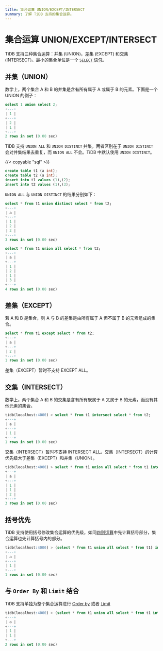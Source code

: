 ```yaml
---
title: 集合运算 UNION/EXCEPT/INTERSECT
summary: 了解 TiDB 支持的集合运算。
---
```


# 集合运算 UNION/EXCEPT/INTERSECT

TiDB 支持三种集合运算：并集 (UNION)，差集 (EXCEPT) 和交集 (INTERSECT)。最小的集合单位是一个 [`SELECT` 语句](/sql-statements/sql-statement-select.md)。

## 并集（UNION）

数学上，两个集合 A 和 B 的并集是含有所有属于 A 或属于 B 的元素。下面是一个 UNION 的例子：

```sql
select 1 union select 2;
+---+
| 1 |
+---+
| 2 |
| 1 |
+---+
2 rows in set (0.00 sec)
```

TiDB 支持 `UNION ALL` 和 `UNION DISTINCT` 并集，两者区别在于 `UNION DISTINCT` 会对并集结果去重复，而 `UNION ALL` 不会。TiDB 中默认使用 `UNION DISTINCT`。

{{< copyable "sql" >}}

```sql
create table t1 (a int);
create table t2 (a int);
insert into t1 values (1),(2);
insert into t2 values (1),(3);
```

`UNION ALL` 与 `UNION DISTINCT` 的结果分别如下：

```sql
select * from t1 union distinct select * from t2;
+---+
| a |
+---+
| 1 |
| 2 |
| 3 |
+---+
3 rows in set (0.00 sec)

select * from t1 union all select * from t2;
+---+
| a |
+---+
| 1 |
| 2 |
| 1 |
| 3 |
+---+
4 rows in set (0.00 sec)
```

## 差集（EXCEPT）

若 A 和 B 是集合，则 A 与 B 的差集是由所有属于 A 但不属于 B 的元素组成的集合。

```sql
select * from t1 except select * from t2;
+---+
| a |
+---+
| 2 |
+---+
1 rows in set (0.00 sec)
```

差集（EXCEPT）暂时不支持 EXCEPT ALL。

## 交集（INTERSECT）

数学上，两个集合 A 和 B 的交集是含有所有既属于 A 又属于 B 的元素，而没有其他元素的集合。

```sql
tidb(localhost:4000) > select * from t1 intersect select * from t2;
+---+
| a |
+---+
| 1 |
+---+
1 rows in set (0.00 sec)
```

交集（INTERSECT）暂时不支持 INTERSECT ALL。交集（INTERSECT）的计算优先级大于差集（EXCEPT）和并集（UNION）。

```sql
tidb(localhost:4000) > select * from t1 union all select * from t1 intersect select * from t2;
+---+
| a |
+---+
| 1 |
| 1 |
| 2 |
+---+
3 rows in set (0.00 sec)
```

## 括号优先

TiDB 支持使用括号修改集合运算的优先级，如同[四则运算](https://zh.wikipedia.org/zh-hans/%E5%9B%9B%E5%88%99%E8%BF%90%E7%AE%97)中先计算括号部分，集合运算也先计算括号内的部分。

```sql
tidb(localhost:4000) > (select * from t1 union all select * from t1) intersect select * from t2;
+---+
| a |
+---+
| 1 |
+---+
1 rows in set (0.00 sec)
```

## 与 `Order By` 和 `Limit` 结合

TiDB 支持单独为整个集合运算进行 [Order by](/media/sqlgram/OrderByOptional.png) 或者 [Limit](/media/sqlgram/OrderByOptional.png)

```sql
tidb(localhost:4000) > (select * from t1 union all select * from t1 intersect select * from t2) order by a limit 2;
+---+
| a |
+---+
| 1 |
| 1 |
+---+
2 rows in set (0.00 sec)
```
